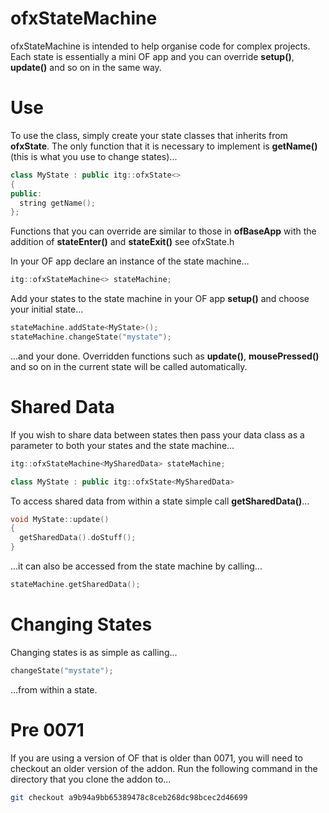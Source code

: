 ofxStateMachine
===========
ofxStateMachine is intended to help organise code for complex projects.  Each state is essentially a mini OF app and you can override **setup()**, **update()** and so on in the same way.

Use
===
To use the class, simply create your state classes that inherits from **ofxState**.  The only function that it is necessary to implement is **getName()** (this is what you use to change states)...

```cpp
class MyState : public itg::ofxState<>
{
public:
  string getName();
};
```

Functions that you can override are similar to those in **ofBaseApp** with the addition of **stateEnter()** and **stateExit()** see ofxState.h

In your OF app declare an instance of the state machine...

```cpp
itg::ofxStateMachine<> stateMachine;
```

Add your states to the state machine in your OF app **setup()** and choose your initial state...

```cpp
stateMachine.addState<MyState>();
stateMachine.changeState("mystate");
```

...and your done.  Overridden functions such as **update()**, **mousePressed()** and so on in the current state will be called automatically.

Shared Data
===========
If you wish to share data between states then pass your data class as a parameter to both your states and the state machine...

```cpp
itg::ofxStateMachine<MySharedData> stateMachine;
```

```cpp
class MyState : public itg::ofxState<MySharedData>
```

To access shared data from within a state simple call **getSharedData()**...

```cpp
void MyState::update()
{
  getSharedData().doStuff();
}
```

...it can also be accessed from the state machine by calling...

```cpp
stateMachine.getSharedData();
```
Changing States
===============
Changing states is as simple as calling...

```cpp
changeState("mystate");
```

...from within a state.

Pre 0071
========
If you are using a version of OF that is older than 0071, you will need to checkout an older version of the addon.  Run the following command in the directory that you clone the addon to...

```bash
git checkout a9b94a9bb65389478c8ceb268dc98bcec2d46699
``` 
